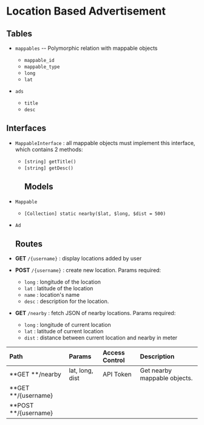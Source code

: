 # Location Based Advertisement

## Tables

* `mappables` -- Polymorphic relation with mappable objects
  * `mappable_id`
  * `mappable_type`
  * `long`
  * `lat`

* `ads`
  * `title`
  * `desc`

## Interfaces

* `MappableInterface` : all mappable objects must implement this interface, which contains 2 methods:
  * `[string] getTitle()`
  * `[string] getDesc()`
    ## Models


* `Mappable`
  * `[Collection] static nearby($lat, $long, $dist = 500)`

* `Ad`
  ## Routes

* **GET** `/{username}` : display locations added by user
* **POST** `/{username}` : create new location. Params required:
  * `long` : longitude of the location
  * `lat` : latitude of the location
  * `name` : location's name
  * `desc` : description for the location.

* **GET** `/nearby` : fetch JSON of nearby locations. Params required:
  * `long` : longitude of current location
  * `lat` : latitude of current location
  * `dist` : distance between current location and nearby in meter


| Path | Params | Access Control | Description |
| :--- | :--- | :--- | :--- |
| **GET **\/nearby | lat, long, dist | API Token | Get nearby mappable objects. |
| **GET **\/{username} |  |  |  |
| **POST **\/{username} |  |  |  |


